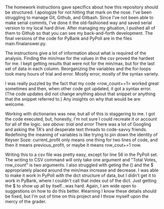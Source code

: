 The homework instructions gave specifics about how this repository should be structured. I apologize for not hitting that mark on the nose. I've been struggling to manage Git, Github, and Gitbash. Since I've not been able to make serial commits, I've done it the old-fashioned way and saved serial version to my local hard drive. After managing my gituation, I pushed all of them to Github so that you can see my back-and-forth development. The final versions of the code for PyBank and PyPoll are in the files main.finalanswer.py. 

The instructions give a lot of information about what is required of the analysis. Finding the min/max for the values in the csv proved the hardest for me. I kept getting results that were not for the min/max, but for the last set of data in each column. Reorganizing the variables and the for-loops took many hours of trial and error. Mostly error, mostly of the syntax variety. 

I was really puzzled by the fact that my code <row_count+=1> worked great sometimes and then, when other code got updated, it got a syntax error. (The code updates did not change anything about that snippet or anything that the snippet referred to.) Any insights on why that would be are welcome. 

Working with dictionaries was new, but all of this is staggering to me. I got the code executed, but, honestly, I'm not sure I could recreate it or account for all of the logic. *see above: trial and error* There was a lot of Googling and asking the TA's and desperate text threads to code-savvy friends. Redefining the meaning of variables is like trying to pin down the identity of Keyser Soze: current_profit only means one thing for two lines of code, and then it means previous_profit, or maybe it means row_cout+=1 now.  

Writing this to a csv file was pretty easy, except for line 56 in the PyPoll set. The writing to CSV command will only take one argument and "Total Votes, row_count" is two arguments. I also struggled with geting the () and the $ appropriately placed around the min/max increase and decrease. I was able to make it work in PyPoll with the dict structure of data, but I didn't get it to work in PyBank, where I couldn't call that index out of the dict. Just getting the $ to show up all by itself...was hard. Again, I am wide open to suggestions on how to do this better. #learning I know these details should be fixed, but I'm out of time on this project and I throw myself upon the mercy of the grader. 



